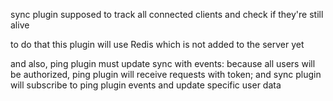 sync plugin supposed to track all connected clients 
and check if they're still alive

to do that this plugin will use Redis
which is not added to the server yet

and also, ping plugin must update sync with events:
because all users will be authorized, ping plugin will receive requests
with token; and sync plugin will subscribe to ping plugin events 
and update specific user data